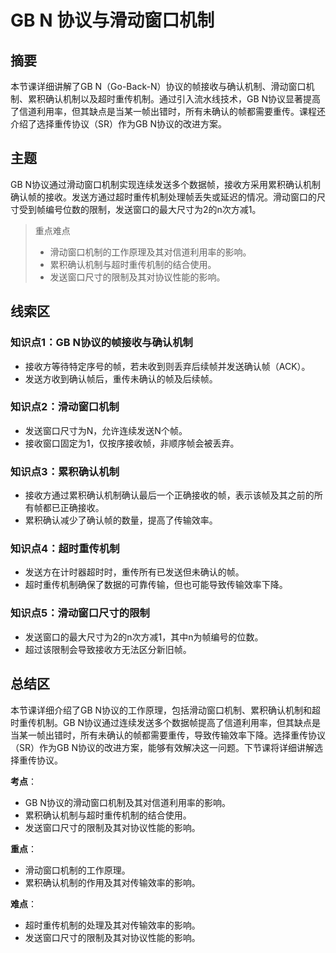 # GB N 协议与滑动窗口机制

## 摘要

本节课详细讲解了GB N（Go-Back-N）协议的帧接收与确认机制、滑动窗口机制、累积确认机制以及超时重传机制。通过引入流水线技术，GB N协议显著提高了信道利用率，但其缺点是当某一帧出错时，所有未确认的帧都需要重传。课程还介绍了选择重传协议（SR）作为GB N协议的改进方案。

## 主题

GB N协议通过滑动窗口机制实现连续发送多个数据帧，接收方采用累积确认机制确认帧的接收。发送方通过超时重传机制处理帧丢失或延迟的情况。滑动窗口的尺寸受到帧编号位数的限制，发送窗口的最大尺寸为2的n次方减1。

> 重点难点
>
> - 滑动窗口机制的工作原理及其对信道利用率的影响。
> - 累积确认机制与超时重传机制的结合使用。
> - 发送窗口尺寸的限制及其对协议性能的影响。

## 线索区

### 知识点1：GB N协议的帧接收与确认机制
- 接收方等待特定序号的帧，若未收到则丢弃后续帧并发送确认帧（ACK）。
- 发送方收到确认帧后，重传未确认的帧及后续帧。

### 知识点2：滑动窗口机制
- 发送窗口尺寸为N，允许连续发送N个帧。
- 接收窗口固定为1，仅按序接收帧，非顺序帧会被丢弃。

### 知识点3：累积确认机制
- 接收方通过累积确认机制确认最后一个正确接收的帧，表示该帧及其之前的所有帧都已正确接收。
- 累积确认减少了确认帧的数量，提高了传输效率。

### 知识点4：超时重传机制
- 发送方在计时器超时时，重传所有已发送但未确认的帧。
- 超时重传机制确保了数据的可靠传输，但也可能导致传输效率下降。

### 知识点5：滑动窗口尺寸的限制
- 发送窗口的最大尺寸为2的n次方减1，其中n为帧编号的位数。
- 超过该限制会导致接收方无法区分新旧帧。

## 总结区

本节课详细介绍了GB N协议的工作原理，包括滑动窗口机制、累积确认机制和超时重传机制。GB N协议通过连续发送多个数据帧提高了信道利用率，但其缺点是当某一帧出错时，所有未确认的帧都需要重传，导致传输效率下降。选择重传协议（SR）作为GB N协议的改进方案，能够有效解决这一问题。下节课将详细讲解选择重传协议。

**考点**：
- GB N协议的滑动窗口机制及其对信道利用率的影响。
- 累积确认机制与超时重传机制的结合使用。
- 发送窗口尺寸的限制及其对协议性能的影响。

**重点**：
- 滑动窗口机制的工作原理。
- 累积确认机制的作用及其对传输效率的影响。

**难点**：
- 超时重传机制的处理及其对传输效率的影响。
- 发送窗口尺寸的限制及其对协议性能的影响。